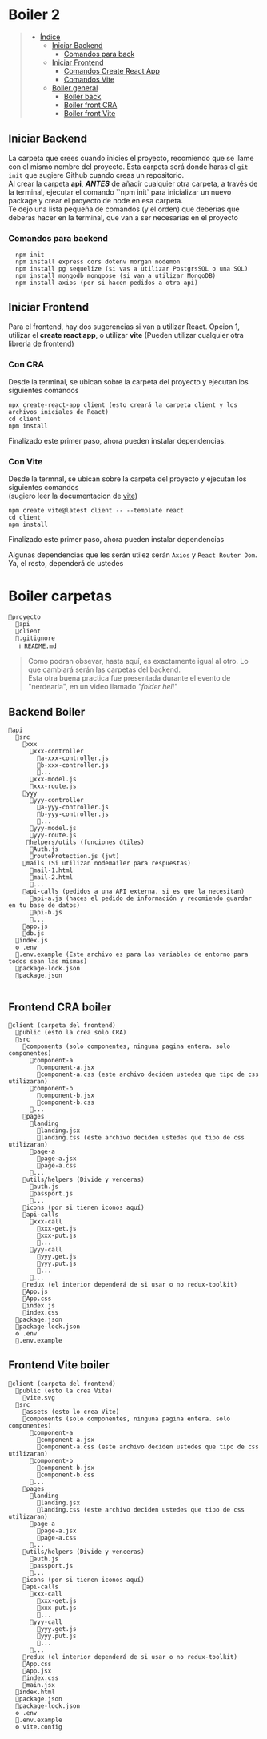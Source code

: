 # Boiler 2

> - [Índice](#boiler-1)
>   - [Iniciar Backend](#iniciar-backend)
>     - [Comandos para back](#comandos-para-backend)
>   - [Iniciar Frontend](#iniciar-frontend)
>     - [Comandos Create React App](#con-cra)
>     - [Comandos Vite](#con-vite)
>   - [Boiler general](#boiler-carpetas)
>     - [Boiler back](#backend-boiler)
>     - [Boiler front CRA](#frontend-cra-boiler)
>     - [Boiler front Vite](#frontend-vite-boiler)

## Iniciar Backend

La carpeta que crees cuando inicies el proyecto, recomiendo que se llame con el mismo nombre del proyecto. Esta carpeta será donde haras el `git init` que sugiere Github cuando creas un repositorio.  
Al crear la carpeta **api**, ***ANTES*** de añadir cualquier otra carpeta, a través de la terminal, ejecutar el comando ``npm init` para inicializar un nuevo package y crear el proyecto de node en esa carpeta.  
Te dejo una lista pequeña de comandos (y el orden) que deberías que deberas hacer en la terminal, que van a ser necesarias en el proyecto

### Comandos para backend

```
  npm init
  npm install express cors dotenv morgan nodemon
  npm install pg sequelize (si vas a utilizar PostgrsSQL o una SQL)
  npm install mongodb mongoose (si van a utilizar MongoDB)
  npm install axios (por si hacen pedidos a otra api)
```

## Iniciar Frontend

Para el frontend, hay dos sugerencias si van a utilizar React. 
Opcion 1, utilizar el **create react app**, o utilizar **vite** (Pueden utilizar cualquier otra libreria de frontend)

### Con CRA
Desde la terminal, se ubican sobre la carpeta del proyecto y ejecutan los siguientes comandos
``` 
npx create-react-app client (esto creará la carpeta client y los archivos iniciales de React)
cd client
npm install
```
Finalizado este primer paso, ahora pueden instalar dependencias.

### Con Vite
Desde la termnal, se ubican sobre la carpeta del proyecto y ejecutan los siguientes comandos  
(sugiero leer la documentacion de [vite](https://vitejs.dev/guide/))
```
npm create vite@latest client -- --template react
cd client
npm install
```
Finalizado este primer paso, ahora pueden instalar dependencias

Algunas dependencias que les serán utilez serán `Axios` y `React Router Dom`. Ya, el resto, dependerá de ustedes

# Boiler carpetas

```
📁proyecto
  📁api
  📁client
  📜.gitignore
   ℹ README.md
```

>Como podran obsevar, hasta aquí, es exactamente igual al otro. Lo que cambiará serán las carpetas del backend.  
>Esta otra buena practica fue presentada durante el evento de "nerdearla", en un video llamado *"folder hell"*

## Backend Boiler

```
📁api
  📁src
    📁xxx
      📁xxx-controller
        📜a-xxx-controller.js
        📜b-xxx-controller.js
        📜...
      📜xxx-model.js
      📜xxx-route.js
    📁yyy
      📁yyy-controller
        📜a-yyy-controller.js
        📜b-yyy-controller.js
        📜...
      📜yyy-model.js
      📜yyy-route.js
     📁helpers/utils (funciones útiles)
      📜Auth.js
      📜routeProtection.js (jwt)
    📁mails (Si utilizan nodemailer para respuestas)
      📜mail-1.html
      📜mail-2.html
      📜...
    📁api-calls (pedidos a una API externa, si es que la necesitan)
      📜api-a.js (haces el pedido de información y recomiendo guardar en tu base de datos)
      📜api-b.js
      📜...
    📜app.js
    📜db.js
  📜index.js
  ⚙ .env
  📜.env.example (Este archivo es para las variables de entorno para todos sean las mismas)
  📜package-lock.json
  📜package.json
  
```

## Frontend CRA boiler

```
📁client (carpeta del frontend)
  📁public (esto la crea solo CRA)
  📁src
    📁components (solo componentes, ninguna pagina entera. solo componentes)
      📁component-a
        📜component-a.jsx
        📜component-a.css (este archivo deciden ustedes que tipo de css utilizaran)
      📁component-b
        📜component-b.jsx
        📜component-b.css 
      📁...
    📁pages
      📁landing
        📜landing.jsx
        📜landing.css (este archivo deciden ustedes que tipo de css utilizaran)
      📁page-a
        📜page-a.jsx
        📜page-a.css 
      📁...
    📁utils/helpers (Divide y venceras)
      📜auth.js
      📜passport.js
      📜...
    📁icons (por si tienen iconos aquí)
    📁api-calls
      📁xxx-call
        📜xxx-get.js
        📜xxx-put.js
        📜...
      📁yyy-call
        📜yyy.get.js
        📜yyy.put.js
        📜...
      📁...
    📁redux (el interior dependerá de si usar o no redux-toolkit)
    📜App.js
    📜App.css
    📜index.js
    📜index.css
  📜package.json
  📜package-lock.json
  ⚙ .env
  📜.env.example
```

## Frontend Vite boiler

```
📁client (carpeta del frontend)
  📁public (esto la crea Vite)
    📜vite.svg
  📁src
    📁assets (esto lo crea Vite)
    📁components (solo componentes, ninguna pagina entera. solo componentes)
      📁component-a
        📜component-a.jsx
        📜component-a.css (este archivo deciden ustedes que tipo de css utilizaran)
      📁component-b
        📜component-b.jsx
        📜component-b.css 
      📁...
    📁pages
      📁landing
        📜landing.jsx
        📜landing.css (este archivo deciden ustedes que tipo de css utilizaran)
      📁page-a
        📜page-a.jsx
        📜page-a.css 
      📁...
    📁utils/helpers (Divide y venceras)
      📜auth.js
      📜passport.js
      📜...
    📁icons (por si tienen iconos aquí)
    📁api-calls
      📁xxx-call
        📜xxx-get.js
        📜xxx-put.js
        📜...
      📁yyy-call
        📜yyy.get.js
        📜yyy.put.js
        📜...
      📁...
    📁redux (el interior dependerá de si usar o no redux-toolkit)
    📜App.css
    📜App.jsx
    📜index.css
    📜main.jsx
  📜index.html
  📜package.json
  📜package-lock.json
  ⚙ .env
  📜.env.example
  ⚙ vite.config
```